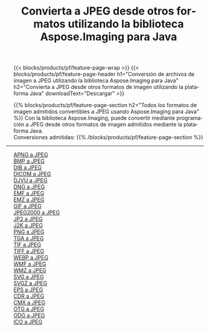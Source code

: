 ﻿---
title: Convierta a JPEG desde otros formatos utilizando la biblioteca Aspose.Imaging para Java 
weight: 3920
url: /es/java/conversion/to/jpeg 
lang: es
langdirlevel: 2
locales: zh-hans,ja,it,ru,de,es,fr,nl,id,lt,pl,pt,vi,tr,ko,zh-hant,ar,hi,th,sv,cs,uk,he
description: Usando Aspose.Imaging puede convertir a JPEG desde otros formatos usando Java
---

{{< blocks/products/pf/feature-page-wrap >}}
{{< blocks/products/pf/feature-page-header h1="Conversión de archivos de imagen a JPEG utilizando la biblioteca Aspose.Imaging para Java" h2="Convierta a JPEG desde otros formatos de imagen utilizando la plataforma Java" downloadText="Descargar" >}}


{{% blocks/products/pf/feature-page-section  h2="Todos los formatos de imagen admitidos convertibles a JPEG usando Aspose.Imaging para Java" %}}
Con la biblioteca Aspose.Imaging, puede convertir mediante programación a JPEG desde otros formatos de imagen admitidos mediante la plataforma Java.
<br/>
Conversiones admitidas:
{{% /blocks/products/pf/feature-page-section %}}
<div class="container-fluid productfamilypage bg-gray">
    <div class="convertypes bg-gray agp-content section">
        <div class="container">
		<hr style="margin-left:-20px;"/>
		<div class="row other-converters">
		    <div class='col-md-2 other-converter remove-lp remove-rp'><a href="/imaging/es/java/conversion/apng-to-jpeg" >APNG a JPEG</a></div>
<div class='col-md-2 other-converter remove-lp remove-rp'><a href="/imaging/es/java/conversion/bmp-to-jpeg" >BMP a JPEG</a></div>
<div class='col-md-2 other-converter remove-lp remove-rp'><a href="/imaging/es/java/conversion/dib-to-jpeg" >DIB a JPEG</a></div>
<div class='col-md-2 other-converter remove-lp remove-rp'><a href="/imaging/es/java/conversion/dicom-to-jpeg" >DICOM a JPEG</a></div>
<div class='col-md-2 other-converter remove-lp remove-rp'><a href="/imaging/es/java/conversion/djvu-to-jpeg" >DJVU a JPEG</a></div>
<div class='col-md-2 other-converter remove-lp remove-rp'><a href="/imaging/es/java/conversion/dng-to-jpeg" >DNG a JPEG</a></div>
<div class='col-md-2 other-converter remove-lp remove-rp'><a href="/imaging/es/java/conversion/emf-to-jpeg" >EMF a JPEG</a></div>
<div class='col-md-2 other-converter remove-lp remove-rp'><a href="/imaging/es/java/conversion/emz-to-jpeg" >EMZ a JPEG</a></div>
<div class='col-md-2 other-converter remove-lp remove-rp'><a href="/imaging/es/java/conversion/gif-to-jpeg" >GIF a JPEG</a></div>
<div class='col-md-2 other-converter remove-lp remove-rp'><a href="/imaging/es/java/conversion/jpeg2000-to-jpeg" >JPEG2000 a JPEG</a></div>
<div class='col-md-2 other-converter remove-lp remove-rp'><a href="/imaging/es/java/conversion/jp2-to-jpeg" >JP2 a JPEG</a></div>
<div class='col-md-2 other-converter remove-lp remove-rp'><a href="/imaging/es/java/conversion/j2k-to-jpeg" >J2K a JPEG</a></div>
<div class='col-md-2 other-converter remove-lp remove-rp'><a href="/imaging/es/java/conversion/png-to-jpeg" >PNG a JPEG</a></div>
<div class='col-md-2 other-converter remove-lp remove-rp'><a href="/imaging/es/java/conversion/tga-to-jpeg" >TGA a JPEG</a></div>
<div class='col-md-2 other-converter remove-lp remove-rp'><a href="/imaging/es/java/conversion/tif-to-jpeg" >TIF a JPEG</a></div>
<div class='col-md-2 other-converter remove-lp remove-rp'><a href="/imaging/es/java/conversion/tiff-to-jpeg" >TIFF a JPEG</a></div>
<div class='col-md-2 other-converter remove-lp remove-rp'><a href="/imaging/es/java/conversion/webp-to-jpeg" >WEBP a JPEG</a></div>
<div class='col-md-2 other-converter remove-lp remove-rp'><a href="/imaging/es/java/conversion/wmf-to-jpeg" >WMF a JPEG</a></div>
<div class='col-md-2 other-converter remove-lp remove-rp'><a href="/imaging/es/java/conversion/wmz-to-jpeg" >WMZ a JPEG</a></div>
<div class='col-md-2 other-converter remove-lp remove-rp'><a href="/imaging/es/java/conversion/svg-to-jpeg" >SVG a JPEG</a></div>
<div class='col-md-2 other-converter remove-lp remove-rp'><a href="/imaging/es/java/conversion/svgz-to-jpeg" >SVGZ a JPEG</a></div>
<div class='col-md-2 other-converter remove-lp remove-rp'><a href="/imaging/es/java/conversion/eps-to-jpeg" >EPS a JPEG</a></div>
<div class='col-md-2 other-converter remove-lp remove-rp'><a href="/imaging/es/java/conversion/cdr-to-jpeg" >CDR a JPEG</a></div>
<div class='col-md-2 other-converter remove-lp remove-rp'><a href="/imaging/es/java/conversion/cmx-to-jpeg" >CMX a JPEG</a></div>
<div class='col-md-2 other-converter remove-lp remove-rp'><a href="/imaging/es/java/conversion/otg-to-jpeg" >OTG a JPEG</a></div>
<div class='col-md-2 other-converter remove-lp remove-rp'><a href="/imaging/es/java/conversion/odg-to-jpeg" >ODG a JPEG</a></div>
<div class='col-md-2 other-converter remove-lp remove-rp'><a href="/imaging/es/java/conversion/ico-to-jpeg" >ICO a JPEG</a></div>
                </div>
        </div>
    </div>
</div>
<br/>

